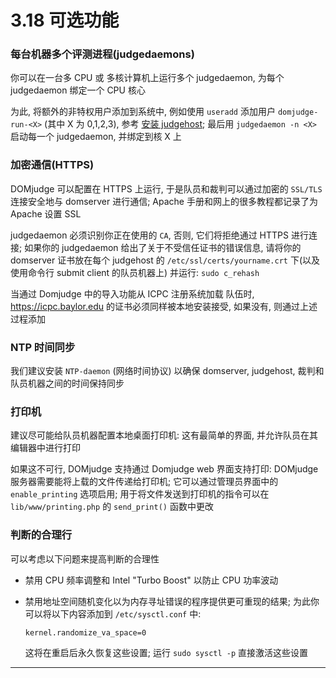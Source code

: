 # 3.18 可选功能

### 每台机器多个评测进程(judgedaemons)

你可以在一台多 CPU 或 多核计算机上运行多个 judgedaemon, 为每个 judgedaemon 绑定一个 CPU 核心

为此, 将额外的非特权用户添加到系统中, 例如使用 `useradd` 添加用户 `domjudge-run-<X>` (其中 X 为 0,1,2,3), 参考 [安装 judgehost][1]; 最后用 `judgedaemon -n <X>` 启动每一个 judgedaemon, 并绑定到核 X 上

### 加密通信(HTTPS)

DOMjudge 可以配置在 HTTPS 上运行, 于是队员和裁判可以通过加密的 `SSL/TLS` 连接安全地与 domserver 进行通信; Apache 手册和网上的很多教程都记录了为 Apache 设置 SSL

judgedaemon 必须识别你正在使用的 `CA`, 否则, 它们将拒绝通过 HTTPS 进行连接; 如果你的 judgedaemon 给出了关于不受信任证书的错误信息, 请将你的 domserver 证书放在每个 judgehost 的 `/etc/ssl/certs/yourname.crt` 下(以及使用命令行 submit client 的队员机器上) 并运行: `sudo c_rehash`

当通过 Domjudge 中的导入功能从 ICPC 注册系统加载 队伍时, <https://icpc.baylor.edu> 的证书必须同样被本地安装接受, 如果没有, 则通过上述过程添加

### NTP 时间同步

我们建议安装 `NTP-daemon` (网络时间协议) 以确保 domserver, judgehost, 裁判和队员机器之间的时间保持同步

### 打印机

建议尽可能给队员机器配置本地桌面打印机: 这有最简单的界面, 并允许队员在其编辑器中进行打印

如果这不可行, DOMjudge 支持通过 Domjudge web 界面支持打印: DOMjudge 服务器需要能将上载的文件传递给打印机; 它可以通过管理员界面中的 `enable_printing` 选项启用; 用于将文件发送到打印机的指令可以在 `lib/www/printing.php` 的 `send_print()` 函数中更改

### 判断的合理行

可以考虑以下问题来提高判断的合理性

- 禁用 CPU 频率调整和 Intel "Turbo Boost" 以防止 CPU 功率波动
- 禁用地址空间随机变化以为内存寻址错误的程序提供更可重现的结果; 为此你可以将以下内容添加到 `/etc/sysctl.conf` 中:

  ```shell
  kernel.randomize_va_space=0
  ```

  这将在重启后永久恢复这些设置; 运行 `sudo sysctl -p` 直接激活这些设置

----

[1]:./3.7-installation-of-a-judgehost.md
